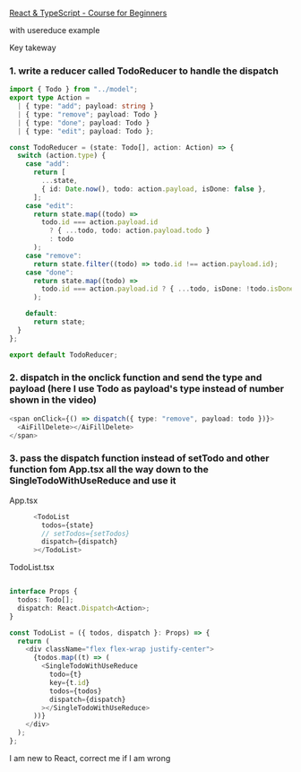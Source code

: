 [React & TypeScript - Course for Beginners
](https://youtu.be/FJDVKeh7RJI?si=izl3fbSHua6EigOv)

with usereduce example


Key takeway

### 1. write a reducer called TodoReducer to handle the dispatch

```ts
import { Todo } from "../model";
export type Action =
  | { type: "add"; payload: string }
  | { type: "remove"; payload: Todo }
  | { type: "done"; payload: Todo }
  | { type: "edit"; payload: Todo };

const TodoReducer = (state: Todo[], action: Action) => {
  switch (action.type) {
    case "add":
      return [
        ...state,
        { id: Date.now(), todo: action.payload, isDone: false },
      ];
    case "edit":
      return state.map((todo) =>
        todo.id === action.payload.id
          ? { ...todo, todo: action.payload.todo }
          : todo
      );
    case "remove":
      return state.filter((todo) => todo.id !== action.payload.id);
    case "done":
      return state.map((todo) =>
        todo.id === action.payload.id ? { ...todo, isDone: !todo.isDone } : todo
      );

    default:
      return state;
  }
};

export default TodoReducer;

```

### 2. dispatch in the onclick function and send the type and payload (here I use Todo as payload's type instead of number shown in the video)

```ts
<span onClick={() => dispatch({ type: "remove", payload: todo })}>
  <AiFillDelete></AiFillDelete>
</span>
```

### 3. pass the dispatch function instead of setTodo and other function fom App.tsx all the way down to the SingleTodoWithUseReduce and use it

App.tsx
```ts
      <TodoList
        todos={state}
        // setTodos={setTodos}
        dispatch={dispatch}
      ></TodoList>
```
TodoList.tsx
```ts

interface Props {
  todos: Todo[];
  dispatch: React.Dispatch<Action>;
}

const TodoList = ({ todos, dispatch }: Props) => {
  return (
    <div className="flex flex-wrap justify-center">
      {todos.map((t) => (
        <SingleTodoWithUseReduce
          todo={t}
          key={t.id}
          todos={todos}
          dispatch={dispatch}
        ></SingleTodoWithUseReduce>
      ))}
    </div>
  );
};

```

I am new to React, correct me if I am wrong 
